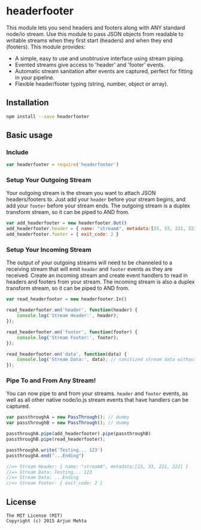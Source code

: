 # headerfooter

This module lets you send headers and footers along with ANY standard node/io stream. Use this module to pass JSON objects from readable to writable streams when they first start (headers) and when they end (footers). This module provides:

- A simple, easy to use and unobtrusive interface using stream piping.
- Evented streams give access to 'header' and 'footer' events.
- Automatic stream sanitation after events are captured, perfect for fitting in your pipeline.
- Flexible header/footer typing (string, number, object or array).

## Installation
```bash
npm install --save headerfooter
```

## Basic usage

### Include

```javascript
var headerfooter = require('headerfooter')
```

### Setup Your Outgoing Stream
Your outgoing stream is the stream you want to attach JSON headers/footers to. Just add your `header` before your stream begins, and add your `footer` before your stream ends. The outgoing stream is a duplex transform stream, so it can be piped to AND from.

```javascript
var add_headerfooter = new headerfooter.Out()
add_headerfooter.header = { name: "streamA", metadata:[23, 33, 221, 222] }
add_headerfooter.footer = { exit_code: 2 }
```

### Setup Your Incoming Stream
The output of your outgoing streams will need to be channeled to a receiving stream that will emit `header` and `footer` events as they are received. Create an incoming stream and create event handlers to read in headers and footers from your stream. The incoming stream is also a duplex transform stream, so it can be piped to AND from.

```javascript
var read_headerfooter = new headerfooter.In()

read_headerfooter.on('header', function(header) {
    console.log('Stream Header:', header);
});

read_headerfooter.on('footer', function(footer) {
    console.log('Stream Footer:', footer);
});

read_headerfooter.on('data', function(data) {
    console.log('Stream Data:', data); // sanitized stream data without header and footer data in buffer
});
```

### Pipe To and From Any Stream!
You can now pipe to and from your streams. `header` and `footer` events, as well as all other native node/io.js stream events that have handlers can be captured.

```javascript
var passthroughA = new PassThrough(); // dummy
var passthroughB = new PassThrough(); // dummy

passthroughA.pipe(add_headerfooter).pipe(passthroughB)
passthroughB.pipe(read_headerfooter);

passthroughA.write('Testing... 123')
passthroughA.end("...Ending")

//=> Stream Header: { name: "streamA", metadata:[23, 33, 221, 222] }
//=> Stream Data: Testing... 123
//=> Stream Data: ...Ending
//=> Stream Footer: { exit_code: 2 }
```

## License

```
The MIT License (MIT)
Copyright (c) 2015 Arjun Mehta
```